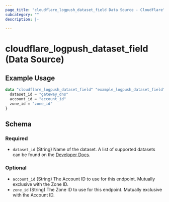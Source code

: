 ```yaml
---
page_title: "cloudflare_logpush_dataset_field Data Source - Cloudflare"
subcategory: ""
description: |-
  
---
```


# cloudflare_logpush_dataset_field (Data Source)



## Example Usage

```terraform
data "cloudflare_logpush_dataset_field" "example_logpush_dataset_field" {
  dataset_id = "gateway_dns"
  account_id = "account_id"
  zone_id = "zone_id"
}
```

<!-- schema generated by tfplugindocs -->
## Schema

### Required

- `dataset_id` (String) Name of the dataset. A list of supported datasets can be found on the [Developer Docs](https://developers.cloudflare.com/logs/reference/log-fields/).

### Optional

- `account_id` (String) The Account ID to use for this endpoint. Mutually exclusive with the Zone ID.
- `zone_id` (String) The Zone ID to use for this endpoint. Mutually exclusive with the Account ID.


